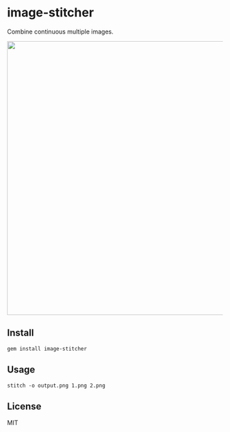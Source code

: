 # image-stitcher
Combine continuous multiple images.

<img src="https://cloud.githubusercontent.com/assets/1413408/17675738/0033faf2-6366-11e6-9aae-3773f047326f.png" width="640"/>

## Install
```shell
gem install image-stitcher
```

## Usage
```shell
stitch -o output.png 1.png 2.png
```

## License
MIT
